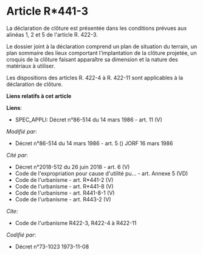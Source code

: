 # Article R*441-3

La déclaration de clôture est présentée dans les conditions prévues aux alinéas 1, 2 et 5 de l'article R. 422-3.

Le dossier joint à la déclaration comprend un plan de situation du terrain, un plan sommaire des lieux comportant
l'implantation de la clôture projetée, un croquis de la clôture faisant apparaître sa dimension et la nature des matériaux à
utiliser.

Les dispositions des articles R. 422-4 à R. 422-11 sont applicables à la déclaration de clôture.

**Liens relatifs à cet article**

**Liens**:

  - SPEC_APPLI: Décret n°86-514 du 14 mars 1986 - art. 11 (V)

_Modifié par_:

  - Décret n°86-514 du 14 mars 1986 - art. 5 () JORF 16 mars 1986

_Cité par_:

  - Décret n°2018-512 du 26 juin 2018 - art. 6 (V)
  - Code de l'expropriation pour cause d'utilité pu... - art. Annexe 5 (VD)
  - Code de l'urbanisme - art. R*441-2 (V)
  - Code de l'urbanisme - art. R*441-8 (V)
  - Code de l'urbanisme - art. R441-8-1 (V)
  - Code de l'urbanisme - art. R443-2 (V)

_Cite_:

  - Code de l'urbanisme R422-3, R422-4 à R422-11

_Codifié par_:

  - Décret n°73-1023 1973-11-08
